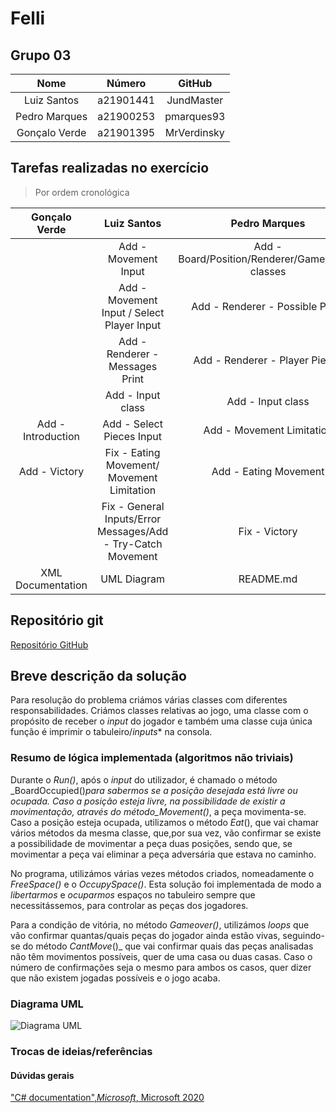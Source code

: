 # Felli

## Grupo 03

|Nome|Número|GitHub|
|:-:|:-:|:-:|
|Luiz Santos|a21901441|JundMaster|
|Pedro Marques|a21900253|pmarques93|
|Gonçalo Verde|a21901395|MrVerdinsky|

## Tarefas realizadas no exercício

>Por ordem cronológica

|Gonçalo Verde|Luiz Santos|Pedro Marques|
|:-:|:-:|:-:|
||Add - Movement Input|Add - Board/Position/Renderer/Game/Player classes|
||Add - Movement Input / Select Player Input|Add - Renderer - Possible Plays|
||Add - Renderer - Messages Print|Add - Renderer - Player Pieces|
||Add - Input class|Add - Input class|
|Add - Introduction|Add - Select Pieces Input|Add - Movement Limitation|
|Add - Victory|Fix - Eating Movement/ Movement Limitation|Add - Eating Movement|
||Fix - General Inputs/Error Messages/Add - Try-Catch Movement|Fix - Victory|
|XML Documentation|UML Diagram|README.md|

## Repositório git

[Repositório GitHub](https://github.com/pmarques93/FelliProjeto2.git)

## Breve descrição da solução

Para resolução do problema criámos várias classes com diferentes
responsabilidades. Criámos classes relativas ao jogo, uma classe com o propósito
de receber o _input_ do jogador e também uma classe cuja única função é imprimir
o tabuleiro/_inputs_* na consola.

### Resumo de lógica implementada (algoritmos não triviais)

Durante o _Run()_, após o _input_ do utilizador, é chamado o método
_BoardOccupied()_para sabermos se a posição desejada está livre ou ocupada.
Caso a posição esteja livre, na possibilidade de existir a movimentação,
através do método_Movement()_, a peça movimenta-se. Caso a posição esteja
ocupada, utilizamos o método _Eat_(), que vai chamar vários métodos da mesma
classe, que,por sua vez, vão confirmar se existe a possibilidade de movimentar
a peça duas posições, sendo que, se movimentar a peça vai eliminar a peça
adversária que estava no caminho.

No programa, utilizámos várias vezes métodos criados, nomeadamente o
_FreeSpace()_ e o _OccupySpace()_. Esta solução foi implementada de modo a
_libertarmos_ e _ocuparmos_ espaços no tabuleiro sempre que necessitássemos,
para controlar as peças dos jogadores.

Para a condição de vitória, no método _Gameover()_, utilizámos _loops_ que vão
confirmar quantas/quais peças do jogador ainda estão vivas, seguindo-se do
método _CantMove_()_ que vai confirmar quais das peças analisadas não têm
movimentos possíveis, quer de uma casa ou duas casas. Caso o número de
confirmações seja o mesmo para ambos os casos, quer dizer que não existem
jogadas possíveis e o jogo acaba.

### Diagrama UML

![Diagrama UML](/diagrama_uml.jpg)

### Trocas de ideias/referências

#### Dúvidas gerais

["C# documentation",_Microsoft_, Microsoft 2020](
  https://docs.microsoft.com/en-us/dotnet/csharp)
